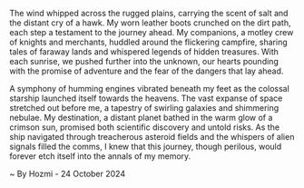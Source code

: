 
The wind whipped across the rugged plains, carrying the scent of salt and the distant cry of a hawk. My worn leather boots crunched on the dirt path, each step a testament to the journey ahead. My companions, a motley crew of knights and merchants, huddled around the flickering campfire, sharing tales of faraway lands and whispered legends of hidden treasures. With each sunrise, we pushed further into the unknown, our hearts pounding with the promise of adventure and the fear of the dangers that lay ahead.

A symphony of humming engines vibrated beneath my feet as the colossal starship launched itself towards the heavens. The vast expanse of space stretched out before me, a tapestry of swirling galaxies and shimmering nebulae. My destination, a distant planet bathed in the warm glow of a crimson sun, promised both scientific discovery and untold risks. As the ship navigated through treacherous asteroid fields and the whispers of alien signals filled the comms, I knew that this journey, though perilous, would forever etch itself into the annals of my memory. 

~ By Hozmi - 24 October 2024
